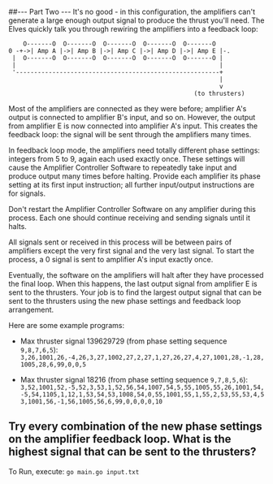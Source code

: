 ##--- Part Two ---
It's no good - in this configuration, the amplifiers can't generate a large enough output signal to produce the thrust 
you'll need. The Elves quickly talk you through rewiring the amplifiers into a feedback loop:
```
    O-------O  O-------O  O-------O  O-------O  O-------O
0 -+->| Amp A |->| Amp B |->| Amp C |->| Amp D |->| Amp E |-.
 |  O-------O  O-------O  O-------O  O-------O  O-------O |
 |                                                        |
 '--------------------------------------------------------+
                                                          |
                                                          v
                                                   (to thrusters)
```
Most of the amplifiers are connected as they were before; amplifier A's output is connected to amplifier B's input, 
and so on. However, the output from amplifier E is now connected into amplifier A's input. This creates the feedback 
loop: the signal will be sent through the amplifiers many times.

In feedback loop mode, the amplifiers need totally different phase settings: integers from 5 to 9, again each used 
exactly once. These settings will cause the Amplifier Controller Software to repeatedly take input and produce output 
many times before halting. Provide each amplifier its phase setting at its first input instruction; all further 
input/output instructions are for signals.

Don't restart the Amplifier Controller Software on any amplifier during this process. Each one should continue 
receiving and sending signals until it halts.

All signals sent or received in this process will be between pairs of amplifiers except the very first signal and the 
very last signal. To start the process, a 0 signal is sent to amplifier A's input exactly once.

Eventually, the software on the amplifiers will halt after they have processed the final loop. When this happens, the 
last output signal from amplifier E is sent to the thrusters. Your job is to find the largest output signal that can 
be sent to the thrusters using the new phase settings and feedback loop arrangement.

Here are some example programs:

- Max thruster signal 139629729 (from phase setting sequence `9,8,7,6,5`):
`3,26,1001,26,-4,26,3,27,1002,27,2,27,1,27,26,27,4,27,1001,28,-1,28,1005,28,6,99,0,0,5`

- Max thruster signal 18216 (from phase setting sequence `9,7,8,5,6`):
`3,52,1001,52,-5,52,3,53,1,52,56,54,1007,54,5,55,1005,55,26,1001,54,-5,54,1105,1,12,1,53,54,53,1008,54,0,55,1001,55,1,55,2,53,55,53,4,53,1001,56,-1,56,1005,56,6,99,0,0,0,0,10`

Try every combination of the new phase settings on the amplifier feedback loop. What is the highest signal that can be sent to the thrusters?
---
To Run, execute: `go main.go input.txt`